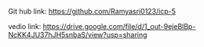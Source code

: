 Git hub link: https://github.com/Ramyasri0123/icp-5

vedio link: https://drive.google.com/file/d/1_out-9ejeBlBp-NcKK4JU37hJH5snbaS/view?usp=sharing

